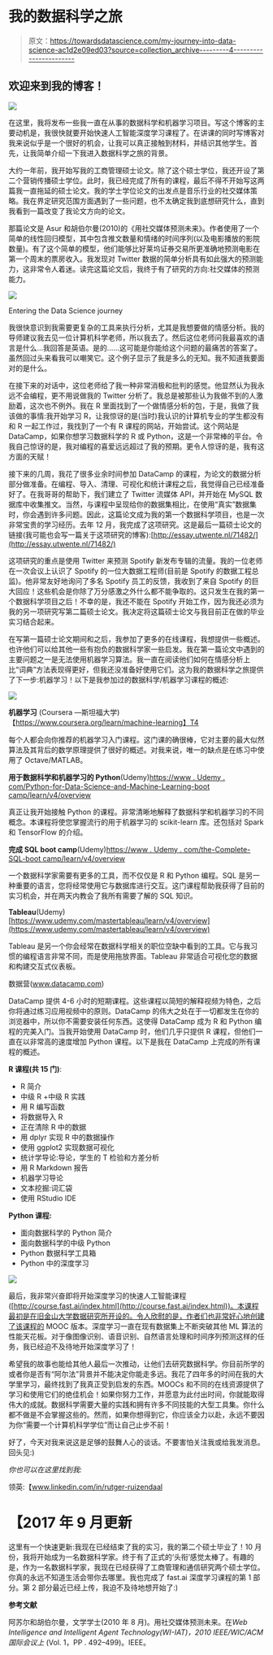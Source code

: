 # 我的数据科学之旅

> 原文：<https://towardsdatascience.com/my-journey-into-data-science-ac1d2e09ed03?source=collection_archive---------4----------------------->

## 欢迎来到我的博客！

![](img/5da6b96675cd254415c18265d7b39d6b.png)

在这里，我将发布一些我一直在从事的数据科学和机器学习项目。写这个博客的主要动机是，我很快就要开始快速人工智能深度学习课程了。在讲课的同时写博客对我来说似乎是一个很好的机会，让我可以真正接触到材料，并结识其他学生。首先，让我简单介绍一下我进入数据科学之旅的背景。

大约一年前，我开始写我的工商管理硕士论文。除了这个硕士学位，我还开设了第二个营销传播硕士学位。此时，我已经完成了所有的课程，最后不得不开始写这两篇我一直拖延的硕士论文。我的学士学位论文的出发点是音乐行业的社交媒体策略。我在界定研究范围方面遇到了一些问题，也不太确定我到底想研究什么，直到我看到一篇改变了我论文方向的论文。

那篇论文是 Asur 和胡伯尔曼(2010)的《用社交媒体预测未来》。作者使用了一个简单的线性回归模型，其中包含推文数量和情绪的时间序列(以及电影播放的影院数量)。有了这个简单的模型，他们能够比好莱坞证券交易所更准确地预测电影在第一个周末的票房收入。我发现对 Twitter 数据的简单分析具有如此强大的预测能力，这非常令人着迷。读完这篇论文后，我终于有了研究的方向:社交媒体的预测能力。

![](img/101dafe80eeac6e0e5de380682bc085a.png)

Entering the Data Science journey

我很快意识到我需要更复杂的工具来执行分析，尤其是我想要做的情感分析。我的导师建议我去见一位计算机科学老师，所以我去了。然后这位老师问我最喜欢的语言是什么…我回答是英语。是的……这可能是你能给这个问题的最痛苦的答案了。虽然回过头来看我可以嘲笑它。这个例子显示了我是多么的无知。我不知道我要面对的是什么。

在接下来的对话中，这位老师给了我一种非常消极和批判的感觉。他显然认为我永远不会编程，更不用说做我的 Twitter 分析了。我总是被那些认为我做不到的人激励着，这次也不例外。我在 R 里面找到了一个做情感分析的包，于是，我做了我该做的事情:我开始学习 R，让我惊讶的是(当时)我认识的计算机专业的学生都没有和 R 一起工作过，我找到了一个有 R 课程的网站，开始尝试。这个网站是 DataCamp，如果你想学习数据科学的 R 或 Python，这是一个非常棒的平台。令我自己惊讶的是，我对编程的喜爱远远超过了我的预期。更令人惊讶的是，我有这方面的天赋！

接下来的几周，我花了很多业余时间参加 DataCamp 的课程，为论文的数据分析部分做准备。在编程、导入、清理、可视化和统计课程之后，我觉得自己已经准备好了。在我哥哥的帮助下，我们建立了 Twitter 流媒体 API，并开始在 MySQL 数据库中收集推文。当然，与课程中呈现给你的数据集相比，在使用“真实”数据集时，你会遇到许多问题。因此，这篇论文成为我的第一个数据科学项目，也是一次非常宝贵的学习经历。去年 12 月，我完成了这项研究。这是最后一篇硕士论文的链接(我可能也会写一篇关于这项研究的博客):[http://essay.utwente.nl/71482/](http://essay.utwente.nl/71482/)

这项研究的重点是使用 Twitter 来预测 Spotify 新发布专辑的流量。我的一位老师在一次会议上认识了 Spotify 的一位大数据工程师(目前是 Spotify 的数据工程总监)。他非常友好地询问了多名 Spotify 员工的反馈，我收到了来自 Spotify 的巨大回应！这些机会是你除了万分感激之外什么都不能争取的。这只发生在我的第一个数据科学项目之后！不幸的是，我还不能在 Spotify 开始工作，因为我还必须为我的另一项研究写第二篇硕士论文。我决定将这篇硕士论文与我目前正在做的毕业实习结合起来。

在写第一篇硕士论文期间和之后，我参加了更多的在线课程，我想提供一些概述。也许他们可以给其他一些有抱负的数据科学家一些启发。我在第一篇论文中遇到的主要问题之一是无法使用机器学习算法。我一直在阅读他们如何在情感分析上比“词典”方法表现得更好，但我还没准备好使用它们。这为我的数据科学之旅提供了下一步:机器学习！以下是我参加过的数据科学/机器学习课程的概述:

![](img/6b9b6b1c15fc5505ff6731a9d3d71a43.png)

**机器学习** (Coursera —斯坦福大学)【https://www.coursera.org/learn/machine-learning】T4

每个人都会向你推荐的机器学习入门课程。这门课的确很棒，它对主要的最大似然算法及其背后的数学原理提供了很好的概述。对我来说，唯一的缺点是在练习中使用了 Octave/MATLAB。

**用于数据科学和机器学习的 Python**(Udemy)[https://www . Udemy . com/Python-for-Data-Science-and-Machine-Learning-boot camp/learn/v4/overview](https://www.udemy.com/python-for-data-science-and-machine-learning-bootcamp/learn/v4/overview)

真正让我开始接触 Python 的课程。非常清晰地解释了数据科学和机器学习的不同概念。本课程将使您掌握流行的用于机器学习的 scikit-learn 库。还包括对 Spark 和 TensorFlow 的介绍。

**完成 SQL boot camp**(Udemy)[https://www . Udemy . com/the-Complete-SQL-boot camp/learn/v4/overview](https://www.udemy.com/the-complete-sql-bootcamp/learn/v4/overview)

一个数据科学家需要有更多的工具，而不仅仅是 R 和 Python 编程。SQL 是另一种重要的语言，您将经常使用它与数据库进行交互。这门课程帮助我获得了目前的实习机会，并在两天内教会了我所有需要了解的 SQL 知识。

**Tableau**(Udemy)[https://www.udemy.com/mastertableau/learn/v4/overview](https://www.udemy.com/mastertableau/learn/v4/overview)

Tableau 是另一个你会经常在数据科学相关的职位空缺中看到的工具。它与我习惯的编程语言非常不同，而是使用拖放界面。Tableau 非常适合可视化您的数据和构建交互式仪表板。

数据营(www.datacamp.com)

DataCamp 提供 4-6 小时的短期课程。这些课程以简短的解释视频为特色，之后你将通过练习应用视频中的原则。DataCamp 的伟大之处在于一切都发生在你的浏览器中，所以你不需要安装任何东西。这使得 DataCamp 成为 R 和 Python 编程的完美入门。当我开始使用 DataCamp 时，他们几乎只提供 R 课程，但他们一直在以非常高的速度增加 Python 课程。以下是我在 DataCamp 上完成的所有课程的概述。

**R 课程(共 15 门)**:

*   R 简介
*   中级 R +中级 R 实践
*   用 R 编写函数
*   将数据导入 R
*   正在清除 R 中的数据
*   用 dplyr 实现 R 中的数据操作
*   使用 ggplot2 实现数据可视化
*   统计学导论:导论，学生的 T 检验和方差分析
*   用 R Markdown 报告
*   机器学习导论
*   文本挖掘:词汇袋
*   使用 RStudio IDE

**Python 课程:**

*   面向数据科学的 Python 简介
*   面向数据科学的中级 Python
*   Python 数据科学工具箱
*   Python 中的深度学习

![](img/367d554679b112f8849432ae333bb75a.png)

最后，我非常兴奋即将开始深度学习的快速人工智能课程([http://course.fast.ai/index.html](http://course.fast.ai/index.html))。本课程最初是在旧金山大学数据研究所开设的。令人欣慰的是，作者们也非常好心地创建了该课程的 MOOC 版本。深度学习一直在现有数据集上不断突破其他 ML 算法的性能天花板。对于像图像识别、语音识别、自然语言处理和时间序列预测这样的任务，我已经迫不及待地开始深度学习了！

希望我的故事也能给其他人最后一次推动，让他们去研究数据科学。你目前所学的或者你是否有“阿尔法”背景并不能决定你能走多远。我花了四年多的时间在我的大学里学习，最终找到了我真正受到启发的东西。MOOCs 和不同的在线资源提供了学习和使用它们的绝佳机会！如果你努力工作，并愿意为此付出时间，你就能取得伟大的成就。数据科学需要大量的实践和拥有许多不同技能的大型工具集。你什么都不做是不会掌握这些的。然而，如果你想得到它，你应该全力以赴，永远不要因为你“需要一个计算机科学学位”而让自己止步不前！

好了，今天对我来说这是足够的鼓舞人心的谈话。不要害怕关注我或给我发消息。回头见:)

*你也可以在这里找到我:*

领英:【www.linkedin.com/in/rutger-ruizendaal 

# 【2017 年 9 月更新

这里有一个快速更新:我现在已经结束了我的实习，我的第二个硕士毕业了！10 月份，我将开始成为一名数据科学家。终于有了正式的‘头衔’感觉太棒了。有趣的是，作为一名数据科学家，我现在已经获得了工商管理和通信研究两个硕士学位。你真的永远不知道生活会带你去哪里。我也完成了 fast.ai 深度学习课程的第 1 部分。第 2 部分最近已经上传，我迫不及待地想开始了:)

**参考文献**

阿苏尔和胡伯尔曼，文学学士(2010 年 8 月)。用社交媒体预测未来。在*Web Intelligence and Intelligent Agent Technology(WI-IAT)，2010 IEEE/WIC/ACM 国际会议上* (Vol. 1，PP . 492–499)。IEEE。